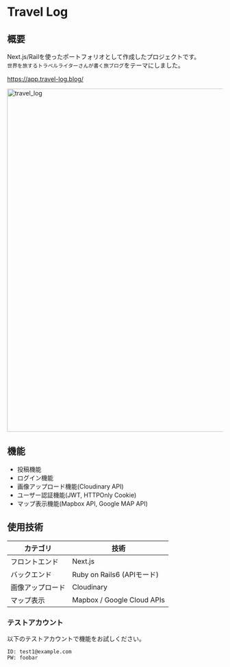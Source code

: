 # Travel Log

## 概要

Next.js/Railを使ったポートフォリオとして作成したプロジェクトです。<br>`世界を旅するトラベルライターさんが書く旅ブログ`をテーマにしました。

https://app.travel-log.blog/

<img width="800" alt="travel_log" src="https://github.com/mf-watanabe-tasuku/travellog/assets/79836621/c5004209-2fec-428b-8fc6-3b77cfc04bf2">


## 機能

- 投稿機能
- ログイン機能
- 画像アップロード機能(Cloudinary API)
- ユーザー認証機能(JWT, HTTPOnly Cookie)
- マップ表示機能(Mapbox API, Google MAP API)

## 使用技術

|カテゴリ|技術|
|---|---|
|フロントエンド|Next.js|
|バックエンド|Ruby on Rails6 (APIモード)|
|画像アップロード|Cloudinary|
|マップ表示|Mapbox / Google Cloud APIs|

### テストアカウント

以下のテストアカウントで機能をお試しください。

```
ID: test1@example.com
PW: foobar
```
